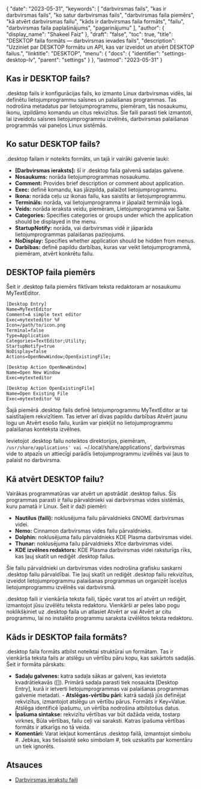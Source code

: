 {
  "date": "2023-05-31",
  "keywords": [
"darbvirsmas fails",
"kas ir darbvirsmas fails",
"ko satur darbvirsmas fails",
"darbvirsmas faila piemērs",
"kā atvērt darbvirsmas failu",
"kāds ir darbvirsmas faila formāts",
"failu",
"darbvirsmas faila paplašinājums",
"pagarinājumu"
],
  "author": {
    "display_name": "Shakeel Faiz"
},
  "draft": "false",
  "toc": true,
  "title": "DESKTOP faila formāts — darbvirsmas ievades fails",
  "description": "Uzziniet par DESKTOP formātu un API, kas var izveidot un atvērt DESKTOP failus.",
  "linktitle": "DESKTOP",
  "menu": {
    "docs": {
      "identifier": "settings-desktop-lv",
      "parent": "settings"
}
},
  "lastmod": "2023-05-31"
}

## Kas ir DESKTOP fails?

.desktop fails ir konfigurācijas fails, ko izmanto Linux darbvirsmas vidēs, lai definētu lietojumprogrammu saīsnes un palaišanas programmas. Tas nodrošina metadatus par lietojumprogrammu, piemēram, tās nosaukumu, ikonu, izpildāmo komandu un citus rekvizītus. Šie faili parasti tiek izmantoti, lai izveidotu saīsnes lietojumprogrammu izvēlnēs, darbvirsmas palaišanas programmās vai paneļos Linux sistēmās.

## Ko satur DESKTOP fails?

.desktop failam ir noteikts formāts, un tajā ir vairāki galvenie lauki:

- **[Darbvirsmas ieraksts]:** šī ir .desktop faila galvenā sadaļas galvene.
- **Nosaukums:** norāda lietojumprogrammas nosaukumu.
- **Comment:** Provides brief description or comment about application.
- **Exec:** definē komandu, kas jāizpilda, palaižot lietojumprogrammu.
- **Ikona:** norāda ceļu uz ikonas failu, kas saistīts ar lietojumprogrammu.
- **Termināls:** norāda, vai lietojumprogramma ir jāpalaiž termināļa logā.
- **Veids:** norāda ieraksta veidu, piemēram, Lietojumprogramma vai Saite.
- **Categories:** Specifies categories or groups under which the application should be displayed in the menu.
- **StartupNotify:** norāda, vai darbvirsmas vidē ir jāparāda lietojumprogrammas palaišanas paziņojums.
- **NoDisplay:** Specifies whether application should be hidden from menus.
- **Darbības:** definē papildu darbības, kuras var veikt lietojumprogrammā, piemēram, atvērt konkrētu failu.

## DESKTOP faila piemērs

Šeit ir .desktop faila piemērs fiktīvam teksta redaktoram ar nosaukumu MyTextEditor.

```
[Desktop Entry]
Name=MyTextEditor
Comment=A simple text editor
Exec=mytexteditor %F
Icon=/path/to/icon.png
Terminal=false
Type=Application
Categories=TextEditor;Utility;
StartupNotify=true
NoDisplay=false
Actions=OpenNewWindow;OpenExistingFile;

[Desktop Action OpenNewWindow]
Name=Open New Window
Exec=mytexteditor

[Desktop Action OpenExistingFile]
Name=Open Existing File
Exec=mytexteditor %U
```

Šajā piemērā .desktop fails definē lietojumprogrammu MyTextEditor ar tai saistītajiem rekvizītiem. Tas ietver arī divas papildu darbības Atvērt jaunu logu un Atvērt esošo failu, kurām var piekļūt no lietojumprogrammu palaišanas konteksta izvēlnes.

Ievietojot .desktop failu noteiktos direktorijos, piemēram, `/usr/share/applications' vai `~/.local/share/applications', darbvirsmas vide to atpazīs un attiecīgi parādīs lietojumprogrammu izvēlnēs vai ļaus to palaist no darbvirsma.

## Kā atvērt DESKTOP failu?

Vairākas programmatūras var atvērt un apstrādāt .desktop failus. Šīs programmas parasti ir failu pārvaldnieki vai darbvirsmas vides sistēmās, kuru pamatā ir Linux. Šeit ir daži piemēri:

- **Nautilus (faili):** noklusējuma failu pārvaldnieks GNOME darbvirsmas videi.
- **Nemo:** Cinnamon darbvirsmas vides failu pārvaldnieks.
- **Dolphin:** noklusējuma failu pārvaldnieks KDE Plasma darbvirsmas videi.
- **Thunar:** noklusējuma failu pārvaldnieks Xfce darbvirsmas videi.
- **KDE izvēlnes redaktors:** KDE Plasma darbvirsmas videi raksturīgs rīks, kas ļauj skatīt un rediģēt .desktop failus.

Šie failu pārvaldnieki un darbvirsmas vides nodrošina grafisku saskarni .desktop failu pārvaldībai. Tie ļauj skatīt un rediģēt .desktop failu rekvizītus, izveidot lietojumprogrammu palaišanas programmas un organizēt īsceļus lietojumprogrammu izvēlnēs vai darbvirsmā.

.desktop faili ir vienkārša teksta faili, tāpēc varat tos arī atvērt un rediģēt, izmantojot jūsu izvēlētu teksta redaktoru. Vienkārši ar peles labo pogu noklikšķiniet uz .desktop faila un atlasiet Atvērt ar vai Atvērt ar citu programmu, lai no instalēto programmu saraksta izvēlētos teksta redaktoru.

## Kāds ir DESKTOP faila formāts?

.desktop faila formāts atbilst noteiktai struktūrai un formātam. Tas ir vienkārša teksta fails ar atslēgu un vērtību pāru kopu, kas sakārtots sadaļās. Šeit ir formāta pārskats:

- **Sadaļu galvenes:** katra sadaļa sākas ar galveni, kas ievietota kvadrātiekavās ([]). Primārā sadaļa parasti tiek nosaukta [Desktop Entry], kurā ir ietverti lietojumprogrammas vai palaišanas programmas galvenie metadati.
- **Atslēgas-vērtību pāri:** katrā sadaļā jūs definējat rekvizītus, izmantojot atslēgu un vērtību pārus. Formāts ir Key=Value. Atslēga identificē īpašumu, un vērtība nodrošina atbilstošus datus.
- **Īpašuma sintakse:** rekvizītu vērtības var būt dažāda veida, tostarp virknes, Būla vērtības, failu ceļi vai saraksti. Katras īpašuma vērtības formāts ir atkarīgs no tā veida.
- **Komentāri:** Varat iekļaut komentārus .desktop failā, izmantojot simbolu #. Jebkas, kas tiešsaistē seko simbolam #, tiek uzskatīts par komentāru un tiek ignorēts.

## Atsauces
* [Darbvirsmas ierakstu faili](https://www.baeldung.com/linux/desktop-entry-files)


